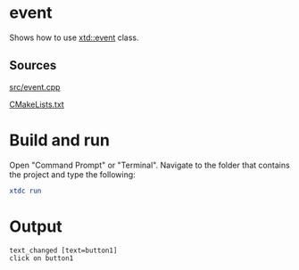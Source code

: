 # event

Shows how to use [xtd::event](https://gammasoft71.github.io/xtd/reference_guides/latest/classxtd_1_1event.html) class.

## Sources

[src/event.cpp](src/event.cpp)

[CMakeLists.txt](CMakeLists.txt)

# Build and run

Open "Command Prompt" or "Terminal". Navigate to the folder that contains the project and type the following:

```cmake
xtdc run
```

# Output

```
text_changed [text=button1]
click on button1
```
